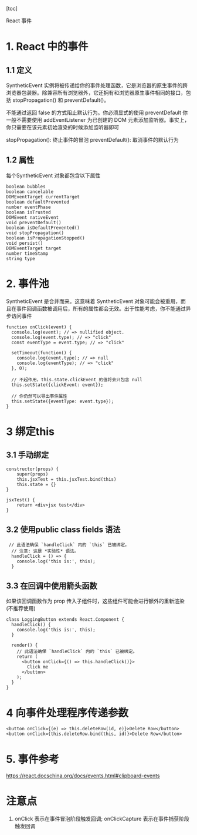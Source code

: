 [toc]

React 事件

# 1. React 中的事件
## 1.1 定义
SyntheticEvent 实例将被传递给你的事件处理函数，它是浏览器的原生事件的跨浏览器包装器。除兼容所有浏览器外，它还拥有和浏览器原生事件相同的接口，包括 stopPropagation() 和 preventDefault()。

不能通过返回 false 的方式阻止默认行为。你必须显式的使用 preventDefault
你一般不需要使用 addEventListener 为已创建的 DOM 元素添加监听器。事实上，你只需要在该元素初始渲染的时候添加监听器即可

stopPropagation(): 终止事件的冒泡
preventDefault(): 取消事件的默认行为

## 1.2 属性
每个SyntheticEvent 对象都包含以下属性
```
boolean bubbles
boolean cancelable
DOMEventTarget currentTarget
boolean defaultPrevented
number eventPhase
boolean isTrusted
DOMEvent nativeEvent
void preventDefault()
boolean isDefaultPrevented()
void stopPropagation()
boolean isPropagationStopped()
void persist()
DOMEventTarget target
number timeStamp
string type
```

# 2. 事件池
SyntheticEvent 是合并而来。这意味着 SyntheticEvent 对象可能会被重用，而且在事件回调函数被调用后，所有的属性都会无效。出于性能考虑，你不能通过异步访问事件

```
function onClick(event) {
  console.log(event); // => nullified object.
  console.log(event.type); // => "click"
  const eventType = event.type; // => "click"

  setTimeout(function() {
    console.log(event.type); // => null
    console.log(eventType); // => "click"
  }, 0);

  // 不起作用，this.state.clickEvent 的值将会只包含 null
  this.setState({clickEvent: event});

  // 你仍然可以导出事件属性
  this.setState({eventType: event.type});
}
```

# 3 绑定this
## 3.1 手动绑定
```
constructor(props) {
    super(props)
    this.jsxTest = this.jsxTest.bind(this)
    this.state = {}
}

jsxTest() {
    return <div>jsx test</div>
}
```

## 3.2 使用public class fields 语法
```
 // 此语法确保 `handleClick` 内的 `this` 已被绑定。
  // 注意: 这是 *实验性* 语法。
  handleClick = () => {
    console.log('this is:', this);
  }
```

## 3.3 在回调中使用箭头函数
如果该回调函数作为 prop 传入子组件时，这些组件可能会进行额外的重新渲染(不推荐使用)
```
class LoggingButton extends React.Component {
  handleClick() {
    console.log('this is:', this);
  }

  render() {
    // 此语法确保 `handleClick` 内的 `this` 已被绑定。
    return (
      <button onClick={() => this.handleClick()}>
        Click me
      </button>
    );
  }
}
```

# 4 向事件处理程序传递参数
```
<button onClick={(e) => this.deleteRow(id, e)}>Delete Row</button>
<button onClick={this.deleteRow.bind(this, id)}>Delete Row</button>
```

# 5. 事件参考
https://react.docschina.org/docs/events.html#clipboard-events


# 注意点
1. onClick 表示在事件冒泡阶段触发回调; onClickCapture 表示在事件捕获阶段触发回调